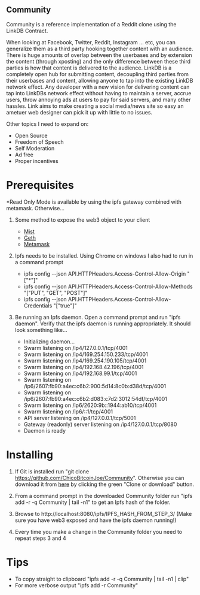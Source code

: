 ## Community
Community is a reference implementation of a Reddit clone using the LinkDB Contract.

When looking at Facebook, Twitter, Reddit, Instagram ... etc, you can generalize them as a third party hooking together content with an audience. There is huge amounts of overlap between the userbases and by extension the content (through xposting) and the only difference between these third parties is how that content is delivered to the audience. LinkDB is a completely open hub for submitting content, decoupling third parties from their userbases and content, allowing anyone to tap into the existing LinkDB network effect. Any developer with a new vision for delivering content can tap into LinkDBs network effect without having to maintain a server, accrue users, throw annoying ads at users to pay for said servers, and many other hassles. Link aims to make creating a social media/news site so easy an ametuer web designer can pick it up with little to no issues.

Other topics I need to expand on:
- Open Source
- Freedom of Speech
- Self Moderation
- Ad free
- Proper incentives

# Prerequisites
*Read Only Mode is available by using the ipfs gateway combined with metamask. Otherwise...

1. Some method to expose the web3 object to your client
    - [Mist](https://github.com/ethereum/mist/releases)
    - [Geth](https://github.com/ethereum/go-ethereum/wiki/Building-Ethereum)
    - [Metamask](https://chrome.google.com/webstore/detail/metamask/nkbihfbeogaeaoehlefnkodbefgpgknn)
    
2. Ipfs needs to be installed. Using Chrome on windows I also had to run in a command prompt
    - ipfs config --json API.HTTPHeaders.Access-Control-Allow-Origin "[\"*\"]"
    - ipfs config --json API.HTTPHeaders.Access-Control-Allow-Methods "[\"PUT\", \"GET\", \"POST\"]"
    - ipfs config --json API.HTTPHeaders.Access-Control-Allow-Credentials "[\"true\"]"
    
3. Be running an Ipfs daemon. Open a command prompt and run "ipfs daemon". Verify that the ipfs daemon is running appropriately. It should look something like...
    * Initializing daemon...
    * Swarm listening on /ip4/127.0.0.1/tcp/4001
    * Swarm listening on /ip4/169.254.150.233/tcp/4001
    * Swarm listening on /ip4/169.254.190.105/tcp/4001
    * Swarm listening on /ip4/192.168.42.196/tcp/4001
    * Swarm listening on /ip4/192.168.99.1/tcp/4001
    * Swarm listening on /ip6/2607:fb90:a4ec:c6b2:900:5d14:8c0b:d38d/tcp/4001
    * Swarm listening on /ip6/2607:fb90:a4ec:c6b2:d083:c7d2:3012:54df/tcp/4001
    * Swarm listening on /ip6/2620:9b::1944:ab10/tcp/4001
    * Swarm listening on /ip6/::1/tcp/4001
    * API server listening on /ip4/127.0.0.1/tcp/5001
    * Gateway (readonly) server listening on /ip4/127.0.0.1/tcp/8080
    * Daemon is ready

# Installing
1. If Git is installed run "git clone https://github.com/ChicoBitcoinJoe/Community". Otherwise you can download it from [here](https://github.com/ChicoBitcoinJoe/Community-Material-Design) by clicking the green "Clone or download" button.

2. From a command prompt in the downloaded Community folder run "ipfs add -r -q Community | tail -n1" to get an Ipfs hash of the folder.

3. Browse to http://localhost:8080/ipfs/IPFS_HASH_FROM_STEP_3/ (Make sure you have web3 exposed and have the ipfs daemon running!)

4. Every time you make a change in the Community folder you need to repeat steps 3 and 4

# Tips
- To copy straight to clipboard "ipfs add -r -q Community | tail -n1 | clip"
- For more verbose output "ipfs add -r Community"